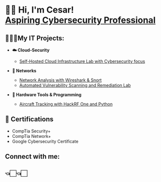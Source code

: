 <h1>👋🏻 Hi, I'm Cesar! <br/><a href="linkedin.com/in/cesar-sandoval-683b39293">Aspiring Cybersecurity Professional</a></h1>

<h2>👨🏻‍💻My IT Projects:</h2>


- <b>☁️ Cloud-Security</b>
  - [Self-Hosted Cloud Infrastructure Lab with Cybersecurity focus](https://github.com/ChefCS/Cloud-Security-Home-Lab)


- <b>🛜 Networks</b>
  - [Network Analysis with Wireshark & Snort](https://github.com/ChefCS/Network-Traffic-Monitoring-with-Snort-and-Wireshark)
  - [Automated Vulnerability Scanning and Remediation Lab](https://github.com/ChefCS/Automated-Vulnerability-Scanning-and-Remediation-Lab)


- <b>📡 Hardware Tools & Programming</b>
  - [Aircraft Tracking with HackRF One and Python](https://github.com/ChefCS/Aircraft-Tracking-with-Hackrf-one-and-python)
    

<h2>📄 Certifications</h2>

- CompTia Security+
- CompTia Network+
- Google Cybersecurity Certificate



<h2>  Connect with me:</h2>


<h2>👈🏻👈🏻</h2>


[twitter]: https://x.com/Chef__CS
[linkedin]:https://www.linkedin.com/in/cesar-sandoval-683b39293?lipi=urn%3Ali%3Apage%3Ad_flagship3_profile_view_base_contact_details%3BPyBMZUHZR%2F22YIrIuFppXg%3D%3D


<!--
**joshmadakor1/joshmadakor1** is a ✨ _special_ ✨ repository because its `README.md` (this file) appears on your GitHub profile.

Here are some ideas to get you started:

- 🔭 I’m currently working on ...
- 🌱 I’m currently learning ...
- 👯 I’m looking to collaborate on ...
- 🤔 I’m looking for help with ...
- 💬 Ask me about ...
- 📫 How to reach me: ...
- 😄 Pronouns: ...
- ⚡ Fun fact: ...
-->

